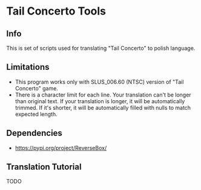 # Tail Concerto Tools

## Info

This is set of scripts used for translating "Tail Concerto" to polish language.

## Limitations

- This program works only with SLUS_006.60 (NTSC) version
of "Tail Concerto" game.
- There is a character limit for each line. Your translation can't be longer than original text. 
If your translation is longer, it will be automatically trimmed.
If it's shorter, it will be automatically filled with nulls to match expected length.

## Dependencies

- https://pypi.org/project/ReverseBox/

## Translation Tutorial
TODO